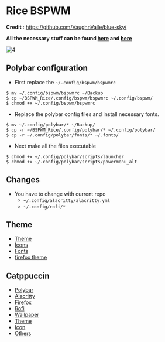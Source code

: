 # Rice BSPWM

**Credit** : https://github.com/VaughnValle/blue-sky/

**All the necessary stuff can be found [here](https://github.com/VaughnValle/blue-sky/blob/master/README.md) and [here](https://github.com/miscellaneous-mice/Linux_Rice)**


![4](https://github.com/miscellaneous-mice/BSPWM_Rice/assets/79500624/acff8caf-239f-4642-bb71-18ddc49fe4b3)


## Polybar configuration
- First replace the ```~/.config/bspwm/bspwmrc```
```
$ mv ~/.config/bspwm/bspwmrc ~/Backup
$ cp ~/BSPWM_Rice/.config/bspwm/bspwmrc ~/.config/bspwm/
$ chmod +x ~/.config/bspwm/bspwmrc
```
- Replace the polybar config files and install necessary fonts.
```
$ mv ~/.config/polybar/* ~/Backup/
$ cp -r ~/BSPWM_Rice/.config/polybar/* ~/.config/polybar/
$ cp -r ~/.config/polybar/fonts/* ~/.fonts/
```
- Next make all the files executable
```
$ chmod +x ~/.config/polybar/scripts/launcher
$ chmod +x ~/.config/polybar/scripts/powermenu_alt
```
## Changes
- You have to change with current repo
  - ```~/.config/alacritty/alacritty.yml```
  - ```~/.config/rofi/*```
  
## Theme
- [Theme](https://www.xfce-look.org/p/1267246/)
- [Icons](https://www.xfce-look.org/p/1937741)
- [Fonts](https://damieng.com/blog/2008/05/26/envy-code-r-preview-7-coding-font-released/)
- [firefox theme](https://addons.mozilla.org/en-US/firefox/addon/arctic-nord-theme/?utm_source=addons.mozilla.org&utm_medium=referral&utm_content=search)

## Catppuccin
- [Polybar](https://github.com/miscellaneous-mice/polybar)
- [Alacritty](https://github.com/catppuccin/alacritty)
- [Firefox](https://addons.mozilla.org/en-GB/firefox/addon/catppuccin/)
- [Rofi](https://github.com/catppuccin/rofi/tree/main)
- [Wallpaper](https://github.com/Gingeh/wallpapers/tree/main)
- [Theme](https://github.com/catppuccin/gtk)
- [Icon](https://github.com/catppuccin/papirus-folders)
- [Others](https://github.com/catppuccin/catppuccin)
